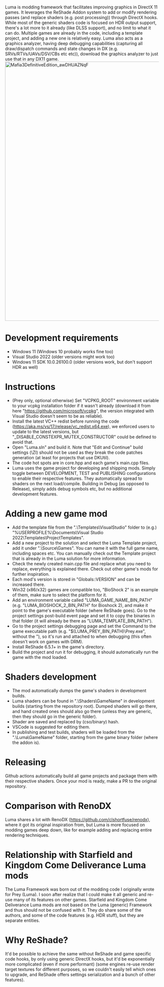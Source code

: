Luma is modding framework that facilitates improving graphics in DirectX 11 games.
It leverages the ReShade Addon system to add or modify rendering passes (and replace shaders (e.g. post processing)) through DirectX hooks.
While most of the generic shaders code is focused on HDR output support, there's a lot more to it already (like DLSS support), and no limit to what it can do.
Multiple games are already in the code, including a template project, and adding a new one is relatively easy.
Luma also acts as a graphics analyzer, having deep debugging capabilities (capturing all draw/dispatch commands and state changes in DX (e.g. SRVs/RTVs/UAVs/DSV/CBs etc etc)), download the graphics analyzer to just use that in any DX11 game.
<img width="854" height="848" alt="Mafia3DefinitiveEdition_awDHUAZNqF" src="https://github.com/user-attachments/assets/d8a27757-9f97-47c7-a896-08a99f62f597" />

# Development requirements
- Windows 11 (Windows 10 probably works fine too)
- Visual Studio 2022 (older versions might work too)
- Windows 11 SDK 10.0.26100.0 (older versions work, but don't support HDR as well)

# Instructions
- (Prey only, optional otherwise) Set "VCPKG_ROOT" environment variable to your vcpkg installation folder if it wasn't already (download it from here "https://github.com/microsoft/vcpkg", the version integrated with Visual Studio doesn't seem to be as reliable).
- Install the latest VC++ redist before running the code (https://aka.ms/vs/17/release/vc_redist.x64.exe), we enforced users to update to the latest versions, but "_DISABLE_CONSTEXPR_MUTEX_CONSTRUCTOR" could be defined to avoid that.
- Open "Luma.sln" and build it. Note that "Edit and Continue" build settings (\ZI) should not be used as they break the code patches generation (at least for projects that use DKUtil).
- The code hot spots are in core.hpp and each game's main.cpp files.
- Luma uses the game project for developing and shipping mods. Simply toggle between DEVELOPMENT, TEST and PUBLISHING configurations to enable their respective features. They automatically spread to shaders on the next load/compile. Building in Debug (as opposed to Release), simply adds debug symbols etc, but no additional development features.

# Adding a new game mod
- Add the template file from the ".\Templates\VisualStudio" folder to (e.g.) "%USERPROFILE%\Documents\Visual Studio 2022\Templates\ProjectTemplates".
- Add a new project to the solution and select the Luma Template project, add it under ".\Source\Games". You can name it with the full game name, including spaces etc. You can manually check out the Template project that is already in the Luma solution for more information.
- Check the newly created main.cpp file and replace what you need to replace, everything is explained there. Check out other game's mods for further inspiration.
- Each mod's version is stored in "Globals::VERSION" and can be increased there.
- Win32 (x86/x32) games are compatible too, "BioShock 2" is an example of them, make sure to select the platform for it.
- Add an environment variable called "LUMA_GAME_NAME_BIN_PATH" (e.g. "LUMA_BIOSHOCK_2_BIN_PATH" for Bioshock 2), and make it point to the game's executable folder (where ReShade goes). Go to the project settings post-build event page and set it to copy the binaries in that folder (it will already be there as "LUMA_TEMPLATE_BIN_PATH").
- Go to the project settings debugging page and set the Command to the game executable path (e.g. "$(LUMA_PREY_BIN_PATH)\Prey.exe", without the "), so it's run and attached to when debugging (this often doesn't work on games with DRM).
- Install ReShade 6.5.1+ in the game's directory.
- Build the project and run it for debugging, it should automatically run the game with the mod loaded.

# Shaders development
- The mod automatically dumps the game's shaders in development builds.
- Luma shaders can be found in ".\Shaders\GameName" in development builds (starting from the repository root). Dumped shaders will go there, and hand created ones should also go there (unless they are generic, then they should go in the generic folder).
- Shader are saved and replaced by (cso/binary) hash.
- VSCode is suggested for editing them.
- In publishing and test builds, shaders will be loaded from the ".\Luma\GameName" folder, starting from the game binary folder (where the addon is).

# Releasing
Github actions automatically build all game projects and package them with their respective shaders.
Once your mod is ready, make a PR to the original repository.

# Comparison with RenoDX
Luma shares a lot with RenoDX (https://github.com/clshortfuse/renodx), where it got its original inspiration from, but Luma is more focused on modding games deep down, like for example adding and replacing entire rendering techniques.

# Relationship with Starfield and Kingdom Come Deliverance Luma mods
The Luma Framework was born out of the modding code I originally wrote for Prey (Luma). I soon after realize that I could make it all generic and re-use many of its features on other games.
Starfield and Kingdom Come Deliverance Luma mods are not based on the Luma (generic) Framework and thus should not be confused with it. They do share some of the authors, and some of the code features (e.g. HDR stuff), but they are separate entities.

# Why ReShade?
It'd be possible to achieve the same without ReShade and game specific code hooks, by only using generic DirectX hooks, but it'd be exponentially more complicated (even if more performant) (some engines re-use render target textures for different purposes, so we couldn't easily tell which ones to upgrade, and ReShade offers settings serialization and a bunch of other features).
